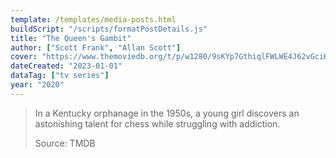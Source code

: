 ```yaml
---
template: /templates/media-posts.html
buildScript: "/scripts/formatPostDetails.js"
title: "The Queen's Gambit"
author: ["Scott Frank", "Allan Scott"]
cover: "https://www.themoviedb.org/t/p/w1280/9sKYp7GthiqlFWLWE4J62vGciH2.jpg"
dateCreated: "2023-01-01"
dataTag: ["tv series"]
year: "2020"
---
```


> In a Kentucky orphanage in the 1950s, a young girl discovers an astonishing talent for chess while struggling with addiction.
>
> Source: TMDB
